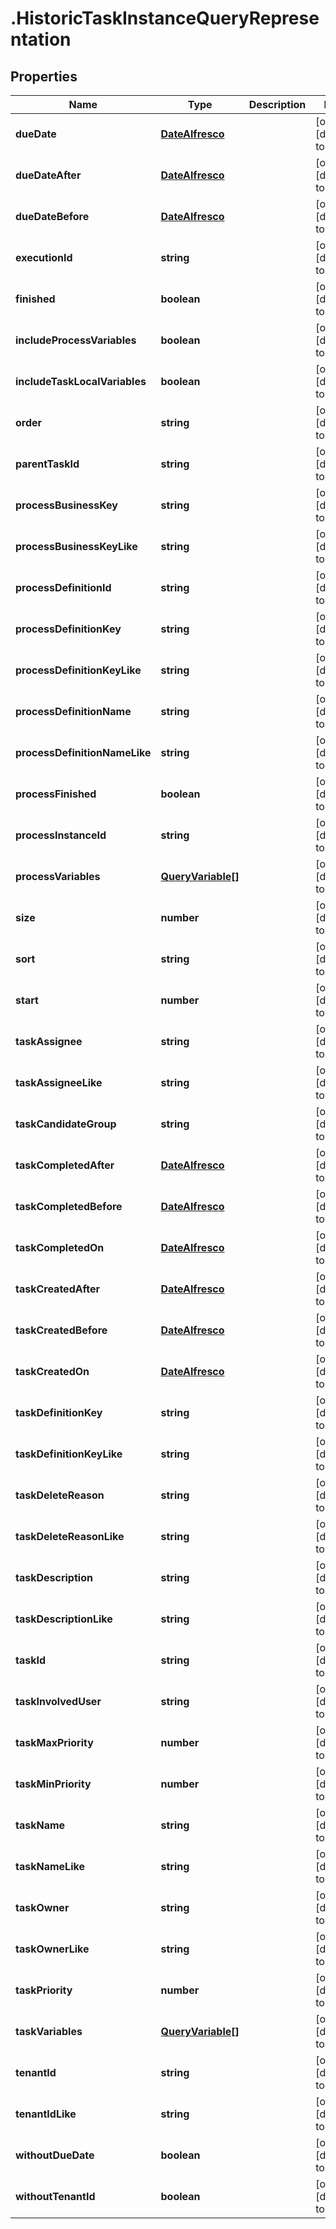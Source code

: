 # .HistoricTaskInstanceQueryRepresentation

## Properties
Name | Type | Description | Notes
------------ | ------------- | ------------- | -------------
**dueDate** | [**DateAlfresco**](DateAlfresco.md) |  | [optional] [default to null]
**dueDateAfter** | [**DateAlfresco**](DateAlfresco.md) |  | [optional] [default to null]
**dueDateBefore** | [**DateAlfresco**](DateAlfresco.md) |  | [optional] [default to null]
**executionId** | **string** |  | [optional] [default to null]
**finished** | **boolean** |  | [optional] [default to null]
**includeProcessVariables** | **boolean** |  | [optional] [default to null]
**includeTaskLocalVariables** | **boolean** |  | [optional] [default to null]
**order** | **string** |  | [optional] [default to null]
**parentTaskId** | **string** |  | [optional] [default to null]
**processBusinessKey** | **string** |  | [optional] [default to null]
**processBusinessKeyLike** | **string** |  | [optional] [default to null]
**processDefinitionId** | **string** |  | [optional] [default to null]
**processDefinitionKey** | **string** |  | [optional] [default to null]
**processDefinitionKeyLike** | **string** |  | [optional] [default to null]
**processDefinitionName** | **string** |  | [optional] [default to null]
**processDefinitionNameLike** | **string** |  | [optional] [default to null]
**processFinished** | **boolean** |  | [optional] [default to null]
**processInstanceId** | **string** |  | [optional] [default to null]
**processVariables** | [**QueryVariable[]**](QueryVariable.md) |  | [optional] [default to null]
**size** | **number** |  | [optional] [default to null]
**sort** | **string** |  | [optional] [default to null]
**start** | **number** |  | [optional] [default to null]
**taskAssignee** | **string** |  | [optional] [default to null]
**taskAssigneeLike** | **string** |  | [optional] [default to null]
**taskCandidateGroup** | **string** |  | [optional] [default to null]
**taskCompletedAfter** | [**DateAlfresco**](DateAlfresco.md) |  | [optional] [default to null]
**taskCompletedBefore** | [**DateAlfresco**](DateAlfresco.md) |  | [optional] [default to null]
**taskCompletedOn** | [**DateAlfresco**](DateAlfresco.md) |  | [optional] [default to null]
**taskCreatedAfter** | [**DateAlfresco**](DateAlfresco.md) |  | [optional] [default to null]
**taskCreatedBefore** | [**DateAlfresco**](DateAlfresco.md) |  | [optional] [default to null]
**taskCreatedOn** | [**DateAlfresco**](DateAlfresco.md) |  | [optional] [default to null]
**taskDefinitionKey** | **string** |  | [optional] [default to null]
**taskDefinitionKeyLike** | **string** |  | [optional] [default to null]
**taskDeleteReason** | **string** |  | [optional] [default to null]
**taskDeleteReasonLike** | **string** |  | [optional] [default to null]
**taskDescription** | **string** |  | [optional] [default to null]
**taskDescriptionLike** | **string** |  | [optional] [default to null]
**taskId** | **string** |  | [optional] [default to null]
**taskInvolvedUser** | **string** |  | [optional] [default to null]
**taskMaxPriority** | **number** |  | [optional] [default to null]
**taskMinPriority** | **number** |  | [optional] [default to null]
**taskName** | **string** |  | [optional] [default to null]
**taskNameLike** | **string** |  | [optional] [default to null]
**taskOwner** | **string** |  | [optional] [default to null]
**taskOwnerLike** | **string** |  | [optional] [default to null]
**taskPriority** | **number** |  | [optional] [default to null]
**taskVariables** | [**QueryVariable[]**](QueryVariable.md) |  | [optional] [default to null]
**tenantId** | **string** |  | [optional] [default to null]
**tenantIdLike** | **string** |  | [optional] [default to null]
**withoutDueDate** | **boolean** |  | [optional] [default to null]
**withoutTenantId** | **boolean** |  | [optional] [default to null]


